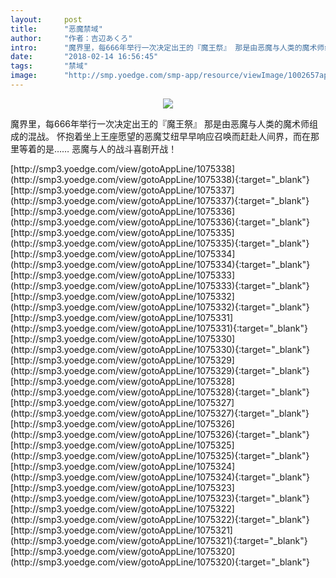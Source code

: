 ```yaml
---
layout:     post
title:      "恶魔禁域"
author:     "作者：吉辺あくろ"
intro:      "魔界里，每666年举行一次决定出王的『魔王祭』 那是由恶魔与人类的魔术师组成的混战。 怀抱着坐上王座愿望的恶魔艾纽早早响应召唤而赶赴人间界，而在那里等着的是…… 恶魔与人的战斗喜剧开战！"
date:       "2018-02-14 16:56:45"
tags:       "禁域"
image:      "http://smp.yoedge.com/smp-app/resource/viewImage/1002657appline.png"
---
```

<div style="text-align: center">
<p><img src="http://smp.yoedge.com/smp-app/resource/viewImage/1002657appline.png"/></p>
</div>
<p class="post-meta">
<span>魔界里，每666年举行一次决定出王的『魔王祭』 那是由恶魔与人类的魔术师组成的混战。 怀抱着坐上王座愿望的恶魔艾纽早早响应召唤而赶赴人间界，而在那里等着的是…… 恶魔与人的战斗喜剧开战！</span>
</p>
[http://smp3.yoedge.com/view/gotoAppLine/1075338](http://smp3.yoedge.com/view/gotoAppLine/1075338){:target="_blank"}
[http://smp3.yoedge.com/view/gotoAppLine/1075337](http://smp3.yoedge.com/view/gotoAppLine/1075337){:target="_blank"}
[http://smp3.yoedge.com/view/gotoAppLine/1075336](http://smp3.yoedge.com/view/gotoAppLine/1075336){:target="_blank"}
[http://smp3.yoedge.com/view/gotoAppLine/1075335](http://smp3.yoedge.com/view/gotoAppLine/1075335){:target="_blank"}
[http://smp3.yoedge.com/view/gotoAppLine/1075334](http://smp3.yoedge.com/view/gotoAppLine/1075334){:target="_blank"}
[http://smp3.yoedge.com/view/gotoAppLine/1075333](http://smp3.yoedge.com/view/gotoAppLine/1075333){:target="_blank"}
[http://smp3.yoedge.com/view/gotoAppLine/1075332](http://smp3.yoedge.com/view/gotoAppLine/1075332){:target="_blank"}
[http://smp3.yoedge.com/view/gotoAppLine/1075331](http://smp3.yoedge.com/view/gotoAppLine/1075331){:target="_blank"}
[http://smp3.yoedge.com/view/gotoAppLine/1075330](http://smp3.yoedge.com/view/gotoAppLine/1075330){:target="_blank"}
[http://smp3.yoedge.com/view/gotoAppLine/1075329](http://smp3.yoedge.com/view/gotoAppLine/1075329){:target="_blank"}
[http://smp3.yoedge.com/view/gotoAppLine/1075328](http://smp3.yoedge.com/view/gotoAppLine/1075328){:target="_blank"}
[http://smp3.yoedge.com/view/gotoAppLine/1075327](http://smp3.yoedge.com/view/gotoAppLine/1075327){:target="_blank"}
[http://smp3.yoedge.com/view/gotoAppLine/1075326](http://smp3.yoedge.com/view/gotoAppLine/1075326){:target="_blank"}
[http://smp3.yoedge.com/view/gotoAppLine/1075325](http://smp3.yoedge.com/view/gotoAppLine/1075325){:target="_blank"}
[http://smp3.yoedge.com/view/gotoAppLine/1075324](http://smp3.yoedge.com/view/gotoAppLine/1075324){:target="_blank"}
[http://smp3.yoedge.com/view/gotoAppLine/1075323](http://smp3.yoedge.com/view/gotoAppLine/1075323){:target="_blank"}
[http://smp3.yoedge.com/view/gotoAppLine/1075322](http://smp3.yoedge.com/view/gotoAppLine/1075322){:target="_blank"}
[http://smp3.yoedge.com/view/gotoAppLine/1075321](http://smp3.yoedge.com/view/gotoAppLine/1075321){:target="_blank"}
[http://smp3.yoedge.com/view/gotoAppLine/1075320](http://smp3.yoedge.com/view/gotoAppLine/1075320){:target="_blank"}


